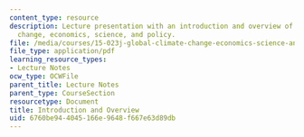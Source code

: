 ```yaml
---
content_type: resource
description: Lecture presentation with an introduction and overview of global climate
  change, economics, science, and policy.
file: /media/courses/15-023j-global-climate-change-economics-science-and-policy-spring-2008/6760be944045166e9648f667e63d89db_lec1.pdf
file_type: application/pdf
learning_resource_types:
- Lecture Notes
ocw_type: OCWFile
parent_title: Lecture Notes
parent_type: CourseSection
resourcetype: Document
title: Introduction and Overview
uid: 6760be94-4045-166e-9648-f667e63d89db
---
```

